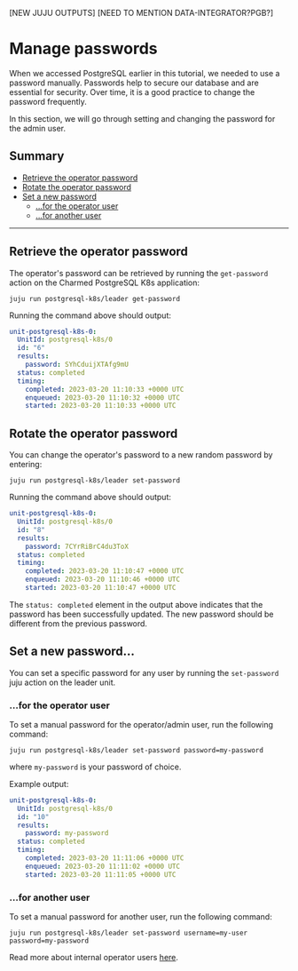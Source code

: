 [NEW JUJU OUTPUTS]
[NEED TO MENTION DATA-INTEGRATOR?PGB?]

# Manage passwords

When we accessed PostgreSQL earlier in this tutorial, we needed to use a password manually. Passwords help to secure our database and are essential for security. Over time, it is a good practice to change the password frequently. 

In this section, we will go through setting and changing the password for the admin user.

## Summary
- [Retrieve the operator password](#retrieve-the-operator-password)
- [Rotate the operator password](#rotate-the-operator-password)
- [Set a new password](#set-a-new-password)
  - [...for the operator user](#for-the-operator-user)
  - [...for another user](#for-another-user)

---

## Retrieve the operator password

The operator's password can be retrieved by running the `get-password` action on the Charmed PostgreSQL K8s application:
```shell
juju run postgresql-k8s/leader get-password
```

Running the command above should output:
```yaml
unit-postgresql-k8s-0:
  UnitId: postgresql-k8s/0
  id: "6"
  results:
    password: SYhCduijXTAfg9mU
  status: completed
  timing:
    completed: 2023-03-20 11:10:33 +0000 UTC
    enqueued: 2023-03-20 11:10:32 +0000 UTC
    started: 2023-03-20 11:10:33 +0000 UTC
```

## Rotate the operator password

You can change the operator's password to a new random password by entering:
```shell
juju run postgresql-k8s/leader set-password
```
Running the command above should output:
```yaml
unit-postgresql-k8s-0:
  UnitId: postgresql-k8s/0
  id: "8"
  results:
    password: 7CYrRiBrC4du3ToX
  status: completed
  timing:
    completed: 2023-03-20 11:10:47 +0000 UTC
    enqueued: 2023-03-20 11:10:46 +0000 UTC
    started: 2023-03-20 11:10:47 +0000 UTC
```
The `status: completed` element in the output above indicates that the password has been successfully updated. The new password should be different from the previous password.

## Set a new password...

You can set a specific password for any user by running the `set-password` juju action on the leader unit.

### ...for the operator user
To set a manual password for the operator/admin user, run the following command:

```shell
juju run postgresql-k8s/leader set-password password=my-password
```

where `my-password` is your password of choice.

Example output:

```yaml
unit-postgresql-k8s-0:
  UnitId: postgresql-k8s/0
  id: "10"
  results:
    password: my-password
  status: completed
  timing:
    completed: 2023-03-20 11:11:06 +0000 UTC
    enqueued: 2023-03-20 11:11:02 +0000 UTC
    started: 2023-03-20 11:11:05 +0000 UTC
```

### ...for another user

To set a manual password for another user, run the following command:

```shell
juju run postgresql-k8s/leader set-password username=my-user password=my-password
```
Read more about internal operator users [here](/t/charmed-postgresql-k8s-explanations-users/10843).